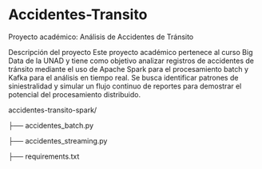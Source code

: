 # Accidentes-Transito
Proyecto académico: Análisis de Accidentes de Tránsito

Descripción del proyecto
Este proyecto académico pertenece al curso Big Data de la UNAD y tiene como objetivo analizar registros de accidentes de tránsito mediante el uso de Apache Spark para el procesamiento batch y Kafka para el análisis en tiempo real.
Se busca identificar patrones de siniestralidad y simular un flujo continuo de reportes para demostrar el potencial del procesamiento distribuido.

accidentes-transito-spark/

├── accidentes_batch.py

├── accidentes_streaming.py

├── requirements.txt
